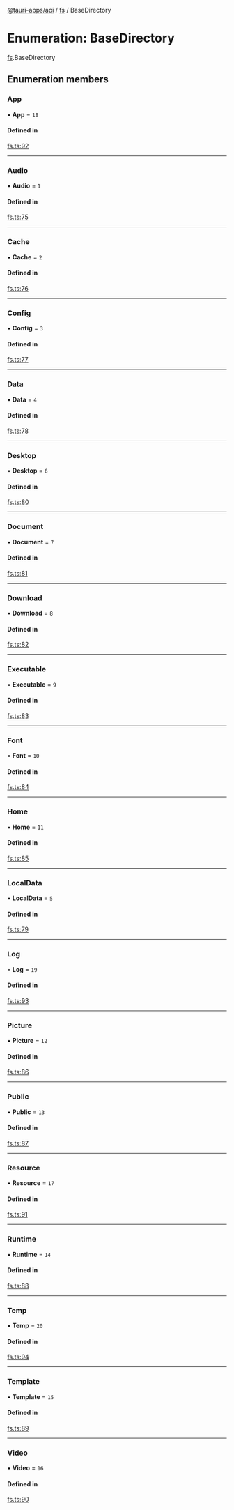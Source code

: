 [@tauri-apps/api](../README.md) / [fs](../modules/fs.md) / BaseDirectory

# Enumeration: BaseDirectory

[fs](../modules/fs.md).BaseDirectory

## Enumeration members

### App

• **App** = `18`

#### Defined in

[fs.ts:92](https://github.com/tauri-apps/tauri/blob/a073f27/tooling/api/src/fs.ts#L92)

___

### Audio

• **Audio** = `1`

#### Defined in

[fs.ts:75](https://github.com/tauri-apps/tauri/blob/a073f27/tooling/api/src/fs.ts#L75)

___

### Cache

• **Cache** = `2`

#### Defined in

[fs.ts:76](https://github.com/tauri-apps/tauri/blob/a073f27/tooling/api/src/fs.ts#L76)

___

### Config

• **Config** = `3`

#### Defined in

[fs.ts:77](https://github.com/tauri-apps/tauri/blob/a073f27/tooling/api/src/fs.ts#L77)

___

### Data

• **Data** = `4`

#### Defined in

[fs.ts:78](https://github.com/tauri-apps/tauri/blob/a073f27/tooling/api/src/fs.ts#L78)

___

### Desktop

• **Desktop** = `6`

#### Defined in

[fs.ts:80](https://github.com/tauri-apps/tauri/blob/a073f27/tooling/api/src/fs.ts#L80)

___

### Document

• **Document** = `7`

#### Defined in

[fs.ts:81](https://github.com/tauri-apps/tauri/blob/a073f27/tooling/api/src/fs.ts#L81)

___

### Download

• **Download** = `8`

#### Defined in

[fs.ts:82](https://github.com/tauri-apps/tauri/blob/a073f27/tooling/api/src/fs.ts#L82)

___

### Executable

• **Executable** = `9`

#### Defined in

[fs.ts:83](https://github.com/tauri-apps/tauri/blob/a073f27/tooling/api/src/fs.ts#L83)

___

### Font

• **Font** = `10`

#### Defined in

[fs.ts:84](https://github.com/tauri-apps/tauri/blob/a073f27/tooling/api/src/fs.ts#L84)

___

### Home

• **Home** = `11`

#### Defined in

[fs.ts:85](https://github.com/tauri-apps/tauri/blob/a073f27/tooling/api/src/fs.ts#L85)

___

### LocalData

• **LocalData** = `5`

#### Defined in

[fs.ts:79](https://github.com/tauri-apps/tauri/blob/a073f27/tooling/api/src/fs.ts#L79)

___

### Log

• **Log** = `19`

#### Defined in

[fs.ts:93](https://github.com/tauri-apps/tauri/blob/a073f27/tooling/api/src/fs.ts#L93)

___

### Picture

• **Picture** = `12`

#### Defined in

[fs.ts:86](https://github.com/tauri-apps/tauri/blob/a073f27/tooling/api/src/fs.ts#L86)

___

### Public

• **Public** = `13`

#### Defined in

[fs.ts:87](https://github.com/tauri-apps/tauri/blob/a073f27/tooling/api/src/fs.ts#L87)

___

### Resource

• **Resource** = `17`

#### Defined in

[fs.ts:91](https://github.com/tauri-apps/tauri/blob/a073f27/tooling/api/src/fs.ts#L91)

___

### Runtime

• **Runtime** = `14`

#### Defined in

[fs.ts:88](https://github.com/tauri-apps/tauri/blob/a073f27/tooling/api/src/fs.ts#L88)

___

### Temp

• **Temp** = `20`

#### Defined in

[fs.ts:94](https://github.com/tauri-apps/tauri/blob/a073f27/tooling/api/src/fs.ts#L94)

___

### Template

• **Template** = `15`

#### Defined in

[fs.ts:89](https://github.com/tauri-apps/tauri/blob/a073f27/tooling/api/src/fs.ts#L89)

___

### Video

• **Video** = `16`

#### Defined in

[fs.ts:90](https://github.com/tauri-apps/tauri/blob/a073f27/tooling/api/src/fs.ts#L90)

